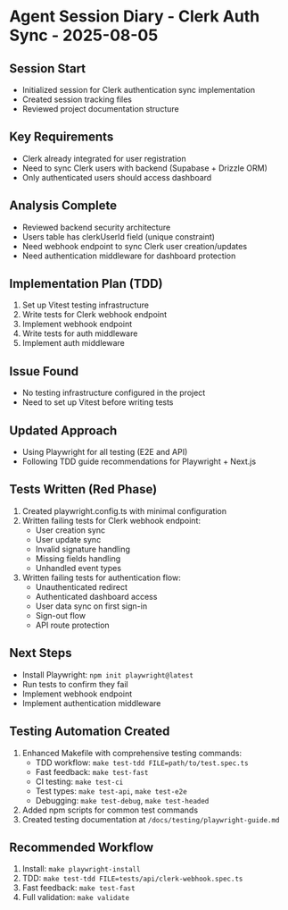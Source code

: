 # Agent Session Diary - Clerk Auth Sync - 2025-08-05

## Session Start
- Initialized session for Clerk authentication sync implementation
- Created session tracking files
- Reviewed project documentation structure

## Key Requirements
- Clerk already integrated for user registration
- Need to sync Clerk users with backend (Supabase + Drizzle ORM)
- Only authenticated users should access dashboard

## Analysis Complete
- Reviewed backend security architecture
- Users table has clerkUserId field (unique constraint)
- Need webhook endpoint to sync Clerk user creation/updates
- Need authentication middleware for dashboard protection

## Implementation Plan (TDD)
1. Set up Vitest testing infrastructure
2. Write tests for Clerk webhook endpoint
3. Implement webhook endpoint
4. Write tests for auth middleware
5. Implement auth middleware

## Issue Found
- No testing infrastructure configured in the project
- Need to set up Vitest before writing tests

## Updated Approach
- Using Playwright for all testing (E2E and API)
- Following TDD guide recommendations for Playwright + Next.js

## Tests Written (Red Phase)
1. Created playwright.config.ts with minimal configuration
2. Written failing tests for Clerk webhook endpoint:
   - User creation sync
   - User update sync
   - Invalid signature handling
   - Missing fields handling
   - Unhandled event types
3. Written failing tests for authentication flow:
   - Unauthenticated redirect
   - Authenticated dashboard access
   - User data sync on first sign-in
   - Sign-out flow
   - API route protection

## Next Steps
- Install Playwright: `npm init playwright@latest`
- Run tests to confirm they fail
- Implement webhook endpoint
- Implement authentication middleware

## Testing Automation Created
1. Enhanced Makefile with comprehensive testing commands:
   - TDD workflow: `make test-tdd FILE=path/to/test.spec.ts`
   - Fast feedback: `make test-fast`
   - CI testing: `make test-ci`
   - Test types: `make test-api`, `make test-e2e`
   - Debugging: `make test-debug`, `make test-headed`
2. Added npm scripts for common test commands
3. Created testing documentation at `/docs/testing/playwright-guide.md`

## Recommended Workflow
1. Install: `make playwright-install`
2. TDD: `make test-tdd FILE=tests/api/clerk-webhook.spec.ts`
3. Fast feedback: `make test-fast`
4. Full validation: `make validate`